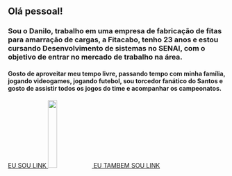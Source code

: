 ## Olá pessoal!

### Sou o Danilo, trabalho em uma empresa de fabricação de fitas para amarração de cargas, a Fitacabo, tenho 23 anos e estou cursando Desenvolvimento de sistemas no SENAI, com o objetivo de entrar no mercado de trabalho na área.

#### Gosto de aproveitar meu tempo livre, passando tempo com minha família, jogando videogames, jogando futebol, sou torcedor fanático do Santos e gosto de assistir todos os jogos do time e acompanhar os campeonatos.

<a href="https://www.facebook.com/danilo.gutierre.50">
  EU SOU LINK 
<img src="https://t.ctcdn.com.br/DMxRsoFn2EzzWk6WaToT6sIidL8=/i489928.jpeg" width="20%">
  EU TAMBEM SOU LINK
</a>
